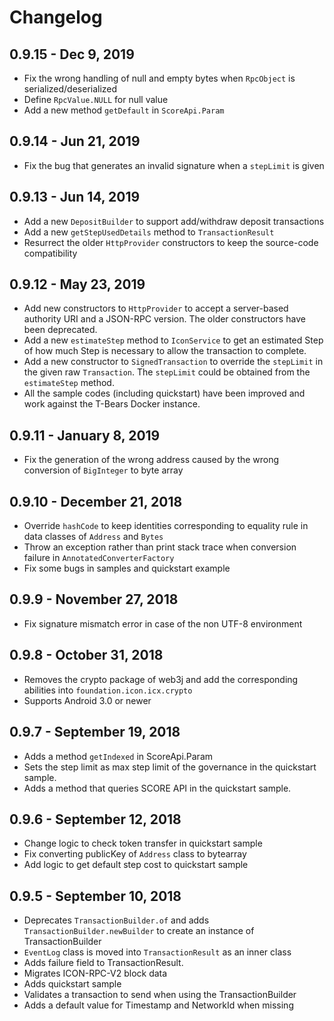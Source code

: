 # Changelog

## 0.9.15 - Dec 9, 2019
- Fix the wrong handling of null and empty bytes when `RpcObject` is serialized/deserialized
- Define `RpcValue.NULL` for null value
- Add a new method `getDefault` in `ScoreApi.Param`

## 0.9.14 - Jun 21, 2019
- Fix the bug that generates an invalid signature when a `stepLimit` is given

## 0.9.13 - Jun 14, 2019
- Add a new `DepositBuilder` to support add/withdraw deposit transactions
- Add a new `getStepUsedDetails` method to `TransactionResult`
- Resurrect the older `HttpProvider` constructors to keep the source-code compatibility

## 0.9.12 - May 23, 2019
- Add new constructors to `HttpProvider` to accept a server-based authority URI and a JSON-RPC version. The older constructors have been deprecated.
- Add a new `estimateStep` method to `IconService` to get an estimated Step of how much Step is necessary to allow the transaction to complete.
- Add a new constructor to `SignedTransaction` to override the `stepLimit` in the given raw `Transaction`.  The `stepLimit` could be obtained from the `estimateStep` method.
- All the sample codes (including quickstart) have been improved and work against the T-Bears Docker instance.

## 0.9.11 - January 8, 2019
- Fix the generation of the wrong address caused by the wrong conversion of `BigInteger` to byte array

## 0.9.10 - December 21, 2018
- Override `hashCode` to keep identities corresponding to equality rule in data classes of `Address` and `Bytes`
- Throw an exception rather than print stack trace when conversion failure in `AnnotatedConverterFactory`
- Fix some bugs in samples and quickstart example

## 0.9.9 - November 27, 2018
- Fix signature mismatch error in case of the non UTF-8 environment

## 0.9.8 - October 31, 2018
- Removes the crypto package of web3j and add the corresponding abilities into `foundation.icon.icx.crypto`
- Supports Android 3.0 or newer

## 0.9.7 - September 19, 2018
- Adds a method `getIndexed` in ScoreApi.Param
- Sets the step limit as max step limit of the governance in the quickstart sample.
- Adds a method that queries SCORE API in the quickstart sample.

## 0.9.6 - September 12, 2018
- Change logic to check token transfer in quickstart sample
- Fix converting publicKey of `Address` class to bytearray
- Add logic to get default step cost to quickstart sample

## 0.9.5 - September 10, 2018
- Deprecates `TransactionBuilder.of` and adds `TransactionBuilder.newBuilder` to create an instance of TransactionBuilder
- `EventLog` class is moved into `TransactionResult` as an inner class
- Adds failure field to TransactionResult.
- Migrates ICON-RPC-V2 block data
- Adds quickstart sample
- Validates a transaction to send when using the TransactionBuilder
- Adds a default value for Timestamp and NetworkId when missing
